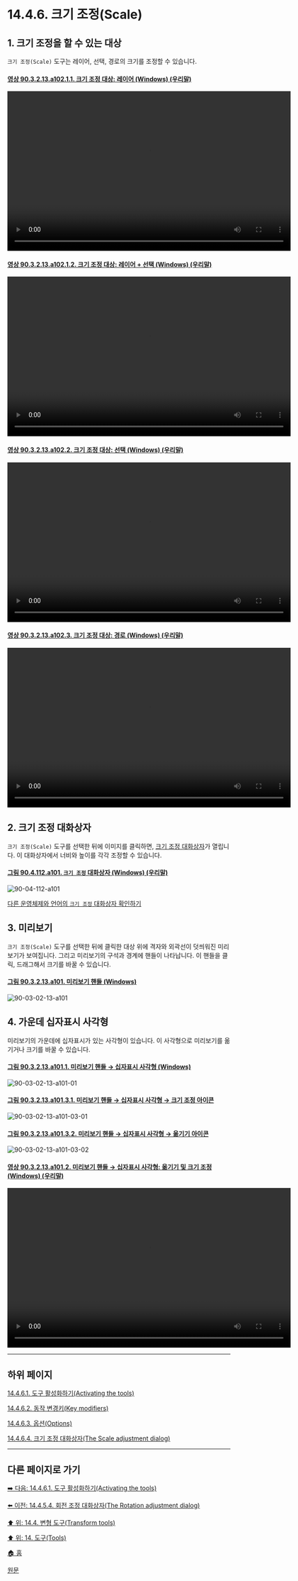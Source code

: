 # 14.4.6. 크기 조정(Scale)

<a id="14-04-06-s1"></a>

## 1. 크기 조정을 할 수 있는 대상
`크기 조정(Scale)` 도구는 레이어, 선택, 경로의 크기를 조정할 수 있습니다.

<a id="90-03-02-13-a102-01-01"></a>

#### [영상 90.3.2.13.a102.1.1. 크기 조정 대상: 레이어 (Windows) (우리말)](./90-03-02-13-scale.md#90-03-02-13-a102-01-01)
<video controls="controls" width="640" height="360" src="https://github.com/wonder13662/gimp/assets/15767104/92ea146e-8b5a-48a9-adc2-8af22ee69258"></video>

<a id="90-03-02-13-a102-01-02"></a>

#### [영상 90.3.2.13.a102.1.2. 크기 조정 대상: 레이어 + 선택 (Windows) (우리말)](./90-03-02-13-scale.md#90-03-02-13-a102-01-02)
<video controls="controls" width="640" height="360" src="https://github.com/wonder13662/gimp/assets/15767104/ca34071b-3411-43f8-8ae3-063c54014431"></video>

<a id="90-03-02-13-a102-02"></a>

#### [영상 90.3.2.13.a102.2. 크기 조정 대상: 선택 (Windows) (우리말)](./90-03-02-13-scale.md#90-03-02-13-a102-02)
<video controls="controls" width="640" height="360" src="https://github.com/wonder13662/gimp/assets/15767104/d1a275e9-215c-4cd8-8de5-b50580202b24"></video>

<a id="90-03-02-13-a102-03"></a>

#### [영상 90.3.2.13.a102.3. 크기 조정 대상: 경로 (Windows) (우리말)](./90-03-02-13-scale.md#90-03-02-13-a102-03)
<video controls="controls" width="640" height="360" src="https://github.com/wonder13662/gimp/assets/15767104/652614b2-b4a2-4e2a-873a-a2d5177c97e2"></video>

<a id="14-04-06-s2"></a>

## 2. 크기 조정 대화상자
`크기 조정(Scale)` 도구를 선택한 뒤에 이미지를 클릭하면, [크기 조정 대화상자](./14-04-06-04-scale_adjustment_dialog.md)가 열립니다. 이 대화상자에서 너비와 높이를 각각 조정할 수 있습니다.

<a id="90-04-112-a101"></a>

#### [그림 90.4.112.a101. `크기 조정` 대화상자 (Windows) (우리말)](./90-04-0112-scale_adjustment.md#90-04-112-a101)
![90-04-112-a101](https://github.com/wonder13662/gimp/assets/15767104/4e7b58f0-e858-414a-be2b-ffd031635591)

[다른 운영체제와 언어의 `크기 조정` 대화상자 확인하기](./90-04-0112-scale_adjustment.md#90-04-112-a102)

<a id="14-04-06-s3"></a>

## 3. 미리보기
`크기 조정(Scale)` 도구를 선택한 뒤에 클릭한 대상 위에 격자와 외곽선이 덧씌워진 미리보기가 보여집니다. 그리고 미리보기의 구석과 경계에 핸들이 나타납니다. 이 핸들을 클릭, 드래그해서 크기를 바꿀 수 있습니다.

<a id="90-03-02-13-a101"></a>

#### [그림 90.3.2.13.a101. 미리보기 핸들 (Windows)](./90-03-02-13-scale.md#90-03-02-13-a101)
![90-03-02-13-a101](https://github.com/wonder13662/gimp/assets/15767104/60e160c7-53de-48a5-ba97-fad00cafbca8)

<a id="14-04-06-s4"></a>

## 4. 가운데 십자표시 사각형
미리보기의 가운데에 십자표시가 있는 사각형이 있습니다. 이 사각형으로 미리보기를 옮기거나 크기를 바꿀 수 있습니다.

<a id="90-03-02-13-a101-01"></a>

#### [그림 90.3.2.13.a101.1. 미리보기 핸들 → 십자표시 사각형 (Windows)](./90-03-02-13-scale.md#90-03-02-13-a101-01)
![90-03-02-13-a101-01](https://github.com/wonder13662/gimp/assets/15767104/8ae5b67d-1d9b-4e6c-822d-c0480c12b3bf)

<a id="90-03-02-13-a101-03-01"></a>

#### [그림 90.3.2.13.a101.3.1. 미리보기 핸들 → 십자표시 사각형 → 크기 조정 아이콘](./90-03-02-13-scale.md#90-03-02-13-a101-03-01)
![90-03-02-13-a101-03-01](https://github.com/wonder13662/gimp/assets/15767104/1affb5cd-810f-460a-a1e5-543c8bdc13f1)

<a id="90-03-02-13-a101-03-02"></a>

#### [그림 90.3.2.13.a101.3.2. 미리보기 핸들 → 십자표시 사각형 → 옮기기 아이콘](./90-03-02-13-scale.md#90-03-02-13-a101-03-02)
![90-03-02-13-a101-03-02](https://github.com/wonder13662/gimp/assets/15767104/ae664514-54bd-4eb7-a213-d321486d4f18)

<a id="90-03-02-13-a101-02"></a>

#### [영상 90.3.2.13.a101.2. 미리보기 핸들 → 십자표시 사각형: 옮기기 및 크기 조정 (Windows) (우리말)](./90-03-02-13-scale.md#90-03-02-13-a101-02)
<video controls="controls" width="640" height="360" src="https://github.com/wonder13662/gimp/assets/15767104/ba2324ff-48a8-4352-9c95-2d15497469f9"></video>

***

## 하위 페이지

[14.4.6.1. 도구 활성화하기(Activating the tools)](./14-04-06-01-activating_the_tool.md)

[14.4.6.2. 동작 변경키(Key modifiers)](./14-04-06-02-key_modifiers.md)

[14.4.6.3. 옵션(Options)](./14-04-06-03-options.md)

[14.4.6.4. 크기 조정 대화상자(The Scale adjustment dialog)](./14-04-06-04-scale_adjustment_dialog.md)

***

## 다른 페이지로 가기

[➡️ 다음: 14.4.6.1. 도구 활성화하기(Activating the tools)](./14-04-06-01-activating_the_tool.md)

[⬅️ 이전: 14.4.5.4. 회전 조정 대화상자(The Rotation adjustment dialog)](./14-04-05-04-rotation_adjustment_dialog.md)

[⬆️ 위: 14.4. 변형 도구(Transform tools)](./14-04-00-transform-tools.md)

[⬆️ 위: 14. 도구(Tools)](./14-00-tools.md)

[🏠 홈](./00-home.md)

[원문](https://docs.gimp.org/2.10/ko/gimp-tool-scale.html)